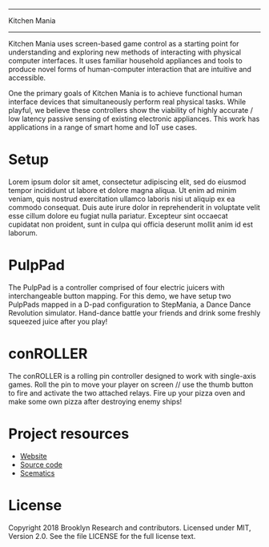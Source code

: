 ****
Kitchen Mania
****
Kitchen Mania uses screen-based game control as a starting point for understanding and exploring new methods of interacting with physical computer interfaces. It uses familiar household appliances and tools to produce novel forms of human-computer interaction that are intuitive and accessible.

One the primary goals of Kitchen Mania is to achieve functional human interface devices that simultaneously perform real physical tasks. While playful, we believe these controllers show the viability of highly accurate / low latency passive sensing of existing electronic appliances. This work has applications in a range of smart home and IoT use cases.


Setup
=========
Lorem ipsum dolor sit amet, consectetur adipiscing elit, sed do eiusmod tempor incididunt ut labore et dolore magna aliqua. Ut enim ad minim veniam, quis nostrud exercitation ullamco laboris nisi ut aliquip ex ea commodo consequat. Duis aute irure dolor in reprehenderit in voluptate velit esse cillum dolore eu fugiat nulla pariatur. Excepteur sint occaecat cupidatat non proident, sunt in culpa qui officia deserunt mollit anim id est laborum.


PulpPad
=========
The PulpPad is a controller comprised of four electric juicers with interchangeable button mapping. For this demo, we have setup two PulpPads mapped in a D-pad configuration to StepMania, a Dance Dance Revolution simulator. Hand-dance battle your friends and drink some freshly squeezed juice after you play!


conROLLER
=========
The conROLLER is a rolling pin controller designed to work with single-axis games. Roll the pin to move your player on screen // use the thumb button to fire and activate the two attached relays. Fire up your pizza oven and make some own pizza after destroying enemy ships!


Project resources
=================
- [Website](http://www.brooklynresearch.org)
- [Source code](#)
- [Scematics](https://github.com/BKRLearning/NFOI/tree/master/Schematics)


License
=======
Copyright 2018 Brooklyn Research and contributors.
Licensed under MIT, Version 2.0. See the file LICENSE for the full license text.
